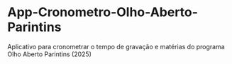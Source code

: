 # App-Cronometro-Olho-Aberto-Parintins
Aplicativo para cronometrar o tempo de gravação e matérias do programa Olho Aberto Parintins (2025)
